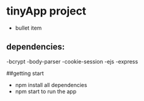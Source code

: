 # tinyApp project

* bullet item
## dependencies:
-bcrypt
-body-parser
-cookie-session
-ejs
-express


##getting start
- npm install all dependencies 
- npm start to run the app
